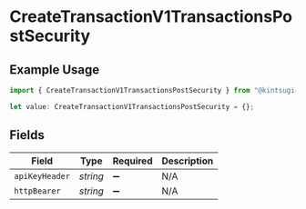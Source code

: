 # CreateTransactionV1TransactionsPostSecurity

## Example Usage

```typescript
import { CreateTransactionV1TransactionsPostSecurity } from "@kintsugi-tax/tax-platform-sdk/models/operations";

let value: CreateTransactionV1TransactionsPostSecurity = {};
```

## Fields

| Field              | Type               | Required           | Description        |
| ------------------ | ------------------ | ------------------ | ------------------ |
| `apiKeyHeader`     | *string*           | :heavy_minus_sign: | N/A                |
| `httpBearer`       | *string*           | :heavy_minus_sign: | N/A                |
